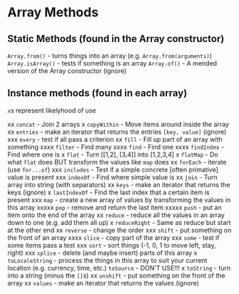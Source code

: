 # Array Methods

## Static Methods (found in the Array constructor)

`Array.from()` - turns things into an array (e.g. `Array.from(arguments)`)
`Array.isArray()` - tests if something is an array
`Array.of()` - A mended version of the Array constructor (ignore)

## Instance methods (found in each array)

`x`s represent likelyhood of use

xx    `concat` - Join 2 arrays
x     `copyWithin` - Move items around inside the array
xx    `entries` - make an iterator that returns the entries `[key, value]` (ignore)
xxx   `every` - test if all pass a criterion
xx    `fill` - Fill up part of an array with something
xxxx  `filter` - Find many
xxxx  `find` - Find one
xxxx  `findIndex` - Find where one is
x     `flat` - Turn [[1,2], [3,4]] into [1,2,3,4]
x     `flatMap` - Do what `flat` does BUT transform the values like `map` does
xx    `forEach` - iterate (use `for...of`)
xxx   `includes` - Test if a simple concrete [often primative] value is present
xxx   `indexOf` - Find where simple value is
xx    `join` - Turn array into string (with separators)
xx    `keys` - make an iterator that returns the keys (ignore)
x     `lastIndexOf` - Find the last index that a certain item is present 
xxx   `map` - create a new array of values by transforming the values in this array
xxxxx `pop` - remove and return the last item
xxxxx `push` - put an item onto the end of the array
xx    `reduce` - reduce all the values in an array down to one (e.g. add them all up)
x     `reduceRight` - Same as reduce but start at the other end
xx    `reverse` - change the order
xxx   `shift` - put something on the front of an array
xxxx  `slice` - copy part of the array
xxx   `some` - test if some items pass a test
xxx   `sort` - sort things (-1, 0, 1 to move left, stay, right)
xxx   `splice` - delete (and maybe insert) parts of this array
x     `toLocaleString` - process the things in this array to suit your current location (e.g. currency, time, etc.)
      `toSource` - DON'T USE!!!
x     `toString` - turn into a string (minus the `[]`s)
xx    `unshift` - put something on the front of the array
xx    `values` - make an iterator that returns the values (ignore)
